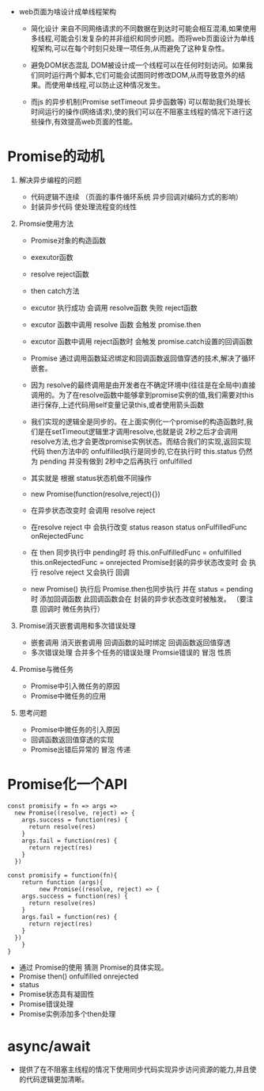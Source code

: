 * web页面为啥设计成单线程架构
    - 简化设计 来自不同网络请求的不同数据在到达时可能会相互混淆,如果使用多线程,可能会引发复杂的并非组织和同步问题。而将web页面设计为单线程架构,可以在每个时刻只处理一项任务,从而避免了这种复杂性。
    - 避免DOM状态混乱 DOM被设计成一个线程可以在任何时刻访问。如果我们同时运行两个脚本,它们可能会试图同时修改DOM,从而导致意外的结果。而使用单线程,可以防止这种情况发生。

    - 而js 的异步机制(Promise setTimeout 异步函数等) 可以帮助我们处理长时间运行的操作(网络请求),使的我们可以在不阻塞主线程的情况下进行这些操作,有效提高web页面的性能。


# Promise的动机
1. 解决异步编程的问题 
    - 代码逻辑不连续 （页面的事件循环系统 异步回调对编码方式的影响）
    - 封装异步代码    使处理流程变的线性
2. Promsie使用方法
    - Promise对象的构造函数
    - exexutor函数
    - resolve reject函数
    - then catch方法
    
    - excutor 执行成功 会调用 resolve函数 失败 reject函数
    - excutor 函数中调用  resolve 函数 会触发 promise.then 
    - excutor 函数中调用 reject函数时 会触发 promise.catch设置的回调函数

    - Promise 通过调用函数延迟绑定和回调函数返回值穿透的技术,解决了循环嵌套。

    - 因为 resolve的最终调用是由开发者在不确定环境中(往往是在全局中)直接调用的。为了在resolve函数中能够拿到promise实例的值,我们需要对this进行保存,上述代码用self变量记录this,或者使用箭头函数
    - 我们实现的逻辑全是同步的。在上面实例化一个promise的构造函数时,我们是在setTimeout逻辑里才调用resolve,也就是说 2秒之后才会调用 resolve方法,也才会更改promise实例状态。而结合我们的实现,返回实现代码 then方法中的 onfulfilled执行是同步的,它在执行时 this.status 仍然为 pending 并没有做到 2秒中之后再执行 onfulfilled

    - 其实就是 根据 status状态机做不同操作

    - new Promise(function(resolve,reject){})
    - 在异步状态改变时 会调用 resolve reject
    - 在resolve reject 中 会执行改变 status reason status onFulfilledFunc onRejectedFunc
    - 在 then 同步执行中  pending时 将 this.onFulfilledFunc = onfulfilled  this.onRejectedFunc = onrejected  Promise封装的异步状态改变时 会 执行 resolve reject 又会执行 回调
    - new Promise() 执行后  Promise.then也同步执行 并在 status = pending时 添加回调函数  此回调函数会在 封装的异步状态改变时被触发。 （要注意 回调时 微任务执行）
3. Promise消灭嵌套调用和多次错误处理
    - 嵌套调用 消灭嵌套调用  回调函数的延时绑定 回调函数返回值穿透
    - 多次错误处理  合并多个任务的错误处理  Promsie错误的 冒泡 性质

4. Promise与微任务
    - Promise中引入微任务的原因
    - Promise中微任务的应用

5. 思考问题 
    - Promise中微任务的引入原因
    - 回调函数返回值穿透的实现
    - Promise出错后异常的 冒泡 传递            

# Promise化一个API

```
const promisify = fn => args => 
  new Promise((resolve, reject) => {
    args.success = function(res) {
      return resolve(res)
    }
    args.fail = function(res) {
      return reject(res)
    }
  })

const promisify = function(fn){
    return function (args){
         new Promise((resolve, reject) => {
    args.success = function(res) {
      return resolve(res)
    }
    args.fail = function(res) {
      return reject(res)
    }
  })
    }
}
```

* 通过 Promise的使用 猜测 Promise的具体实现。
* Promise  then() onfulfilled onrejected 
* status 
* Promise状态具有凝固性
* Promise错误处理
* Promise实例添加多个then处理

# async/await
* 提供了在不阻塞主线程的情况下使用同步代码实现异步访问资源的能力,并且使的代码逻辑更加清晰。


